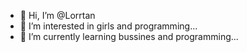 - 👋 Hi, I’m @Lorrtan
- 👀 I’m interested in girls and programming...
- 🌱 I’m currently learning bussines and programming...
